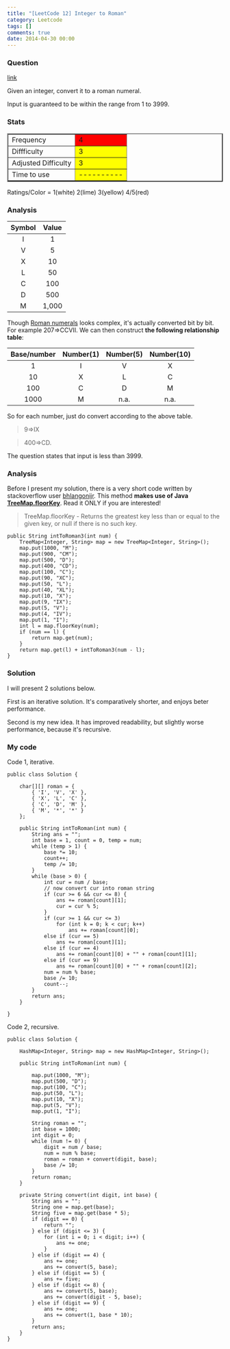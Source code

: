 ```yaml
---
title: "[LeetCode 12] Integer to Roman"
category: Leetcode
tags: []
comments: true
date: 2014-04-30 00:00
---
```



### Question

[link](http://oj.leetcode.com/problems/integer-to-roman/)

<div class="question-content">
<p></p><p>Given an integer, convert it to a roman numeral.
</p>
<p>Input is guaranteed to be within the range from 1 to 3999.</p><p></p>
</div>

### Stats

<table border="2">
	<tr>
		<td>Frequency</td>
		<td bgcolor="red">4</td>
	</tr>
	<tr>
		<td>Diffficulty</td>
		<td bgcolor="yellow">3</td>
	</tr>
	<tr>
		<td>Adjusted Difficulty</td>
		<td bgcolor="yellow">3</td>
	</tr>
	<tr>
		<td>Time to use</td>
		<td bgcolor="yellow">----------</td>
	</tr>
</table>

Ratings/Color = 1(white) 2(lime) 3(yellow) 4/5(red)

### Analysis

| Symbol | Value |
| :----: | :---: |
|   I    |   1   |
|   V    |   5   |
|   X    |  10   |
|   L    |  50   |
|   C    |  100  |
|   D    |  500  |
|   M    | 1,000 |

Though [Roman numerals](http://en.wikipedia.org/wiki/Roman_numerals) looks complex, it's actually converted bit by bit. For example 207=>CCVII. We can then construct **the following relationship table**:

| Base/number | Number(1) | Number(5) | Number(10) |
| :---------: | :-------: | :-------: | :--------: |
|      1      |     I     |     V     |     X      |
|     10      |     X     |     L     |     C      |
|     100     |     C     |     D     |     M      |
|    1000     |     M     |   n.a.    |    n.a.    |

So for each number, just do convert according to the above table.

> 9=>IX

> 400=>CD.

The question states that input is less than 3999.

### Analysis

Before I present my solution, there is a very short code written by stackoverflow user [bhlangonijr](http://stackoverflow.com/a/19759564). This method **makes use of Java [TreeMap.floorKey](http://goo.gl/e8ryim)**. Read it ONLY if you are interested!

> TreeMap.floorKey - Returns the greatest key less than or equal to the given key, or null if there is no such key.

    public String intToRoman3(int num) {
        TreeMap<Integer, String> map = new TreeMap<Integer, String>();
        map.put(1000, "M");
        map.put(900, "CM");
        map.put(500, "D");
        map.put(400, "CD");
        map.put(100, "C");
        map.put(90, "XC");
        map.put(50, "L");
        map.put(40, "XL");
        map.put(10, "X");
        map.put(9, "IX");
        map.put(5, "V");
        map.put(4, "IV");
        map.put(1, "I");
        int l = map.floorKey(num);
        if (num == l) {
            return map.get(num);
        }
        return map.get(l) + intToRoman3(num - l);
    }

### Solution

I will present 2 solutions below.

First is an iterative solution. It's comparatively shorter, and enjoys beter performance.

Second is my new idea. It has improved readability, but slightly worse performance, because it's recursive.

### My code

Code 1, iterative.

    public class Solution {

        char[][] roman = {
            { 'I', 'V', 'X' },
            { 'X', 'L', 'C' },
            { 'C', 'D', 'M' },
            { 'M', '*', '*' }
        };

        public String intToRoman(int num) {
            String ans = "";
            int base = 1, count = 0, temp = num;
            while (temp > 1) {
                base *= 10;
                count++;
                temp /= 10;
            }
            while (base > 0) {
                int cur = num / base;
                // now convert cur into roman string
                if (cur >= 6 && cur <= 8) {
                    ans += roman[count][1];
                    cur = cur % 5;
                }
                if (cur >= 1 && cur <= 3)
                    for (int k = 0; k < cur; k++)
                        ans += roman[count][0];
                else if (cur == 5)
                    ans += roman[count][1];
                else if (cur == 4)
                    ans += roman[count][0] + "" + roman[count][1];
                else if (cur == 9)
                    ans += roman[count][0] + "" + roman[count][2];
                num = num % base;
                base /= 10;
                count--;
            }
            return ans;
        }

    }

Code 2, recursive.

    public class Solution {

        HashMap<Integer, String> map = new HashMap<Integer, String>();

        public String intToRoman(int num) {

            map.put(1000, "M");
            map.put(500, "D");
            map.put(100, "C");
            map.put(50, "L");
            map.put(10, "X");
            map.put(5, "V");
            map.put(1, "I");

            String roman = "";
            int base = 1000;
            int digit = 0;
            while (num != 0) {
                digit = num / base;
                num = num % base;
                roman = roman + convert(digit, base);
                base /= 10;
            }
            return roman;
        }

        private String convert(int digit, int base) {
            String ans = "";
            String one = map.get(base);
            String five = map.get(base * 5);
            if (digit == 0) {
                return "";
            } else if (digit <= 3) {
                for (int i = 0; i < digit; i++) {
                    ans += one;
                }
            } else if (digit == 4) {
                ans += one;
                ans += convert(5, base);
            } else if (digit == 5) {
                ans += five;
            } else if (digit <= 8) {
                ans += convert(5, base);
                ans += convert(digit - 5, base);
            } else if (digit == 9) {
                ans += one;
                ans += convert(1, base * 10);
            }
            return ans;
        }
    }
